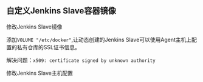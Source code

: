 ## 自定义Jenkins Slave容器镜像

修改Jenkins Slave镜像

添加`VOLUME "/etc/docker"`,让动态创建的Jenkins Slave可以使用Agent主机上配置的私有仓库的SSL证书信息。

解决问题：`x509: certificate signed by unknown authority`

修改Jenkins Slave主机配置

